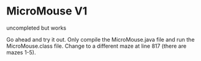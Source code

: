 # MicroMouse V1
uncompleted but works

Go ahead and try it out. Only compile the MicroMouse.java file and run the MicroMouse.class file. Change to a different maze at line 817 (there are mazes 1-5).
